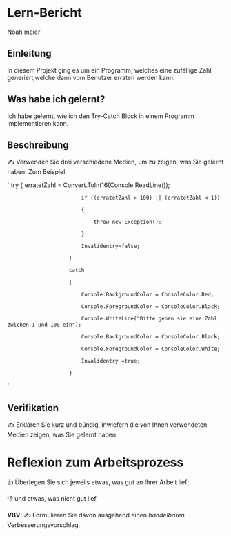 # Lern-Bericht

Noah meier

## Einleitung

In diesem Projekt ging es um ein Programm, welches eine zufällige Zahl generiert,welche dann vom Benutzer erraten werden kann.

## Was habe ich gelernt?

Ich habe gelernt, wie ich den Try-Catch Block in einem Programm implementieren kann.

## Beschreibung

✍️ Verwenden Sie drei verschiedene Medien, um zu zeigen, was Sie gelernt haben. Zum Beispiel:

`
 try
                        {
                            erratetZahl = Convert.ToInt16(Console.ReadLine());
                            
                            if ((erratetZahl > 100) || (erratetZahl < 1))
                            
                            {
                            
                                throw new Exception();
                                
                            }
                            
                            Invalidentry=false;
                            
                        }
                        
                        catch
                        
                        {
                        
                            Console.BackgroundColor = ConsoleColor.Red;
                            
                            Console.ForegroundColor = ConsoleColor.Black;
                            
                            Console.WriteLine("Bitte geben sie eine Zahl zwichen 1 und 100 ein");
                            
                            Console.BackgroundColor = ConsoleColor.Black;
                            
                            Console.ForegroundColor = ConsoleColor.White;
                            
                            Invalidentry =true;
                            
                        }
                        

`

## Verifikation

✍️ Erklären Sie kurz und bündig, inwiefern die von Ihnen verwendeten Medien zeigen, was Sie gelernt haben.

# Reflexion zum Arbeitsprozess

👍 Überlegen Sie sich jeweils etwas, was gut an Ihrer Arbeit lief; 

👎 und etwas, was nicht gut lief.

**VBV**: ✍️ Formulieren Sie davon ausgehend einen *handelbaren* Verbesserungsvorschlag.
